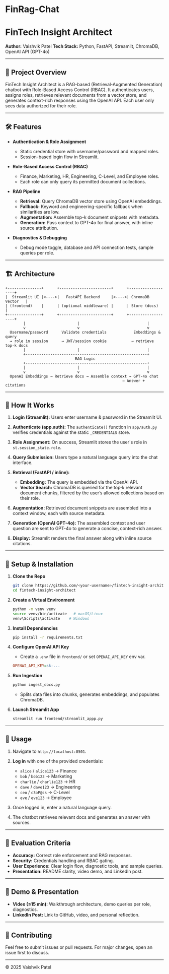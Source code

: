 ﻿# FinRag-Chat

<!-- README.md -->

# FinTech Insight Architect

**Author:** Vaishvik Patel
**Tech Stack:** Python, FastAPI, Streamlit, ChromaDB, OpenAI API (GPT-4o)

---

## 📖 Project Overview

FinTech Insight Architect is a RAG-based (Retrieval-Augmented Generation) chatbot with Role-Based Access Control (RBAC). It authenticates users, assigns roles, retrieves relevant documents from a vector store, and generates context-rich responses using the OpenAI API. Each user only sees data authorized for their role.

---

## 🛠️ Features

* **Authentication & Role Assignment**

  * Static credential store with username/password and mapped roles.
  * Session-based login flow in Streamlit.

* **Role-Based Access Control (RBAC)**

  * Finance, Marketing, HR, Engineering, C-Level, and Employee roles.
  * Each role can only query its permitted document collections.

* **RAG Pipeline**

  * **Retrieval:** Query ChromaDB vector store using OpenAI embeddings.
  * **Fallback:** Keyword and engineering-specific fallback when similarities are low.
  * **Augmentation:** Assemble top-k document snippets with metadata.
  * **Generation:** Pass context to GPT-4o for final answer, with inline source attribution.

* **Diagnostics & Debugging**

  * Debug mode toggle, database and API connection tests, sample queries per role.

---

## 🏗️ Architecture

```text
+---------------+      +-----------------------+      +-------------------+
|  Streamlit UI |<---->|   FastAPI Backend     |<---->| ChromaDB Vector   |
| (frontend)    |      | (optional middleware) |      | Store (docs)      |
+---------------+      +-----------------------+      +-------------------+
        |                       |                              |
        v                       v                              v
  Username/password      Validate credentials            Embeddings & query
  → role in session      → JWT/session cookie           → retrieve top-k docs
        |                       |                              |
        +------------------------------------------------------+    
                               RAG Logic
        +------------------------------------------------------+    
        |                       |                              |
        v                       v                              v
  OpenAI Embeddings → Retrieve docs → Assemble context → GPT-4o chat
                                                    → Answer + citations
```

---

## 🔎 How It Works

1. **Login (Streamlit):** Users enter username & password in the Streamlit UI.
2. **Authenticate (app.auth):** The `authenticate()` function in `app/auth.py` verifies credentials against the static `_CREDENTIALS` store.
3. **Role Assignment:** On success, Streamlit stores the user's role in `st.session_state.role`.
4. **Query Submission:** Users type a natural language query into the chat interface.
5. **Retrieval (FastAPI / inline):**

   * **Embedding:** The query is embedded via the OpenAI API.
   * **Vector Search:** ChromaDB is queried for the top‑k relevant document chunks, filtered by the user’s allowed collections based on their role.
6. **Augmentation:** Retrieved document snippets are assembled into a context window, each with source metadata.
7. **Generation (OpenAI GPT-4o):** The assembled context and user question are sent to GPT-4o to generate a concise, context‑rich answer.
8. **Display:** Streamlit renders the final answer along with inline source citations.

---

## 🚀 Setup & Installation

1. **Clone the Repo**

   ```bash
   git clone https://github.com/<your-username>/fintech-insight-architect.git
   cd fintech-insight-architect
   ```

2. **Create a Virtual Environment**

   ```bash
   python -m venv venv
   source venv/bin/activate   # macOS/Linux
   venv\Scripts\activate    # Windows
   ```

3. **Install Dependencies**

   ```bash
   pip install -r requirements.txt
   ```

4. **Configure OpenAI API Key**

   * Create a `.env` file in `frontend/` or set `OPENAI_API_KEY` env var.

   ```ini
   OPENAI_API_KEY=sk-...
   ```

5. **Run Ingestion**

   ```bash
   python ingest_docs.py
   ```

   * Splits data files into chunks, generates embeddings, and populates ChromaDB.

6. **Launch Streamlit App**

   ```bash
   streamlit run frontend/streamlit_appp.py
   ```

---

## 🔧 Usage

1. Navigate to `http://localhost:8501`.

2. **Log in** with one of the provided credentials:

   * `alice` / `alice123` → Finance
   * `bob` / `bob123` → Marketing
   * `charlie` / `charlie123` → HR
   * `dave` / `dave123` → Engineering
   * `ceo` / `c3oP@ss` → C-Level
   * `eve` / `eve123` → Employee

3. Once logged in, enter a natural language query.

4. The chatbot retrieves relevant docs and generates an answer with sources.

---

## 📝 Evaluation Criteria

* **Accuracy:** Correct role enforcement and RAG responses.
* **Security:** Credentials handling and RBAC gating.
* **User Experience:** Clear login flow, diagnostic tools, and sample queries.
* **Presentation:** README clarity, video demo, and LinkedIn post.

---

## 🎥 Demo & Presentation

* **Video (≤15 min):** Walkthrough architecture, demo queries per role, diagnostics.
* **LinkedIn Post:** Link to GitHub, video, and personal reflection.

---

## 🤝 Contributing

Feel free to submit issues or pull requests. For major changes, open an issue first to discuss.

---

© 2025 Vaishvik Patel
